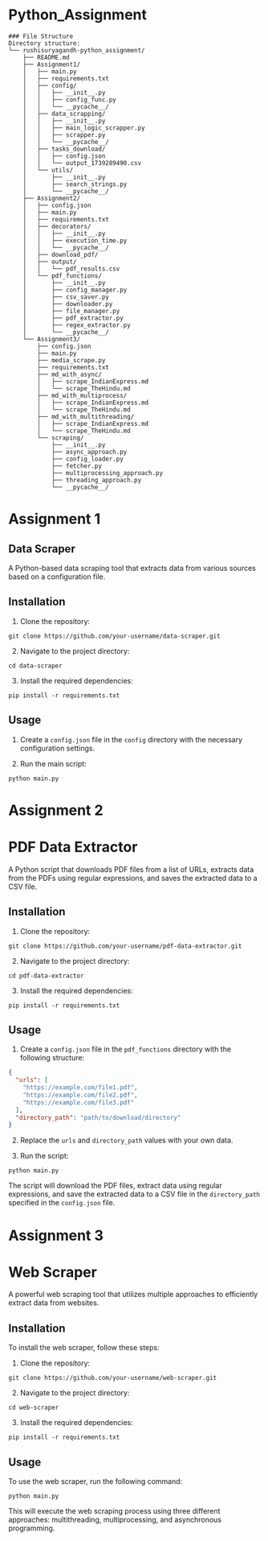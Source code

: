 # Python_Assignment
```
### File Structure
Directory structure:
└── rushisuryagandh-python_assignment/
    ├── README.md
    ├── Assignment1/
    │   ├── main.py
    │   ├── requirements.txt
    │   ├── config/
    │   │   ├── __init__.py
    │   │   ├── config_func.py
    │   │   └── __pycache__/
    │   ├── data_scrapping/
    │   │   ├── __init__.py
    │   │   ├── main_logic_scrapper.py
    │   │   ├── scrapper.py
    │   │   └── __pycache__/
    │   ├── tasks_download/
    │   │   ├── config.json
    │   │   └── output_1739289490.csv
    │   └── utils/
    │       ├── __init__.py
    │       ├── search_strings.py
    │       └── __pycache__/
    ├── Assignment2/
    │   ├── config.json
    │   ├── main.py
    │   ├── requirements.txt
    │   ├── decorators/
    │   │   ├── __init__.py
    │   │   ├── execution_time.py
    │   │   └── __pycache__/
    │   ├── download_pdf/
    │   ├── output/
    │   │   └── pdf_results.csv
    │   └── pdf_functions/
    │       ├── __init__.py
    │       ├── config_manager.py
    │       ├── csv_saver.py
    │       ├── downloader.py
    │       ├── file_manager.py
    │       ├── pdf_extractor.py
    │       ├── regex_extractor.py
    │       └── __pycache__/
    └── Assignment3/
        ├── config.json
        ├── main.py
        ├── media_scrape.py
        ├── requirements.txt
        ├── md_with_async/
        │   ├── scrape_IndianExpress.md
        │   └── scrape_TheHindu.md
        ├── md_with_multiprocess/
        │   ├── scrape_IndianExpress.md
        │   └── scrape_TheHindu.md
        ├── md_with_multithreading/
        │   ├── scrape_IndianExpress.md
        │   └── scrape_TheHindu.md
        └── scraping/
            ├── __init__.py
            ├── async_approach.py
            ├── config_loader.py
            ├── fetcher.py
            ├── multiprocessing_approach.py
            ├── threading_approach.py
            └── __pycache__/
```

# Assignment 1
## Data Scraper

A Python-based data scraping tool that extracts data from various sources based on a configuration file.

## Installation

1. Clone the repository:
```
git clone https://github.com/your-username/data-scraper.git
```

2. Navigate to the project directory:
```
cd data-scraper
```

3. Install the required dependencies:
```
pip install -r requirements.txt
```

## Usage

1. Create a `config.json` file in the `config` directory with the necessary configuration settings.

2. Run the main script:
```
python main.py
```

# Assignment 2

# PDF Data Extractor

A Python script that downloads PDF files from a list of URLs, extracts data from the PDFs using regular expressions, and saves the extracted data to a CSV file.

## Installation

1. Clone the repository:

```
git clone https://github.com/your-username/pdf-data-extractor.git
```

2. Navigate to the project directory:

```
cd pdf-data-extractor
```

3. Install the required dependencies:

```
pip install -r requirements.txt
```

## Usage

1. Create a `config.json` file in the `pdf_functions` directory with the following structure:

```json
{
  "urls": [
    "https://example.com/file1.pdf",
    "https://example.com/file2.pdf",
    "https://example.com/file3.pdf"
  ],
  "directory_path": "path/to/download/directory"
}
```

2. Replace the `urls` and `directory_path` values with your own data.

3. Run the script:

```
python main.py
```

The script will download the PDF files, extract data using regular expressions, and save the extracted data to a CSV file in the `directory_path` specified in the `config.json` file.

# Assignment 3
# Web Scraper

A powerful web scraping tool that utilizes multiple approaches to efficiently extract data from websites.

## Installation

To install the web scraper, follow these steps:

1. Clone the repository:
```
git clone https://github.com/your-username/web-scraper.git
```

2. Navigate to the project directory:
```
cd web-scraper
```

3. Install the required dependencies:
```
pip install -r requirements.txt
```

## Usage

To use the web scraper, run the following command:

```
python main.py
```

This will execute the web scraping process using three different approaches: multithreading, multiprocessing, and asynchronous programming.







